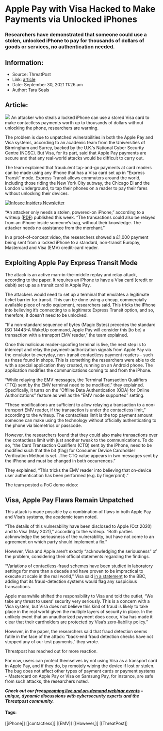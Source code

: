 # Apple Pay with Visa Hacked to Make Payments via Unlocked iPhones
### Researchers have demonstrated that someone could use a stolen, unlocked iPhone to pay for thousands of dollars of goods or services, no authentication needed.

## Information:
+ Source: ThreatPost
+ Link: [article](https://kasperskycontenthub.com/threatpost-global/?p=175229)
+ Date: September 30, 2021  11:26 am
+ Author: Tara Seals


## Article:
![](https://media.threatpost.com/wp-content/uploads/sites/103/2021/09/30111110/Apple-Pay-transit-e1633014684466.jpg)
An attacker who steals a locked iPhone can use a stored Visa card to make contactless payments worth up to thousands of dollars without unlocking the phone, researchers are warning.


The problem is due to unpatched vulnerabilities in both the Apple Pay and Visa systems, according to an academic team from the Universities of Birmingham and Surrey, backed by the U.K.’s National Cyber Security Centre (NCSC). But Visa, for its part, said that Apple Pay payments are secure and that any real-world attacks would be difficult to carry out.


The team explained that fraudulent tap-and-go payments at card readers can be made using any iPhone that has a Visa card set up in “Express Transit” mode. Express Transit allows commuters around the world, including those riding the New York City subway, the Chicago El and the London Underground, to tap their phones on a reader to pay their fares without unlocking their devices.


[![Infosec Insiders Newsletter](https://media.threatpost.com/wp-content/uploads/sites/103/2021/07/10165815/infosec_insiders_in_article_promo.png)](https://threatpost.com/infosec-insider-subscription-page/?utm_source=ART&utm_medium=ART&utm_campaign=InfosecInsiders_Newsletter_Promo/)


“An attacker only needs a stolen, powered-on iPhone,” according to a writeup ([PDF](https://practical_emv.gitlab.io/assets/practical_emv_rp.pdf)) published this week. “The transactions could also be relayed from an iPhone inside someone’s bag, without their knowledge. The attacker needs no assistance from the merchant.”


In a proof-of-concept video, the researchers showed a £1,000 payment being sent from a locked iPhone to a standard, non-transit Europay, Mastercard and Visa (EMV) credit-card reader.


**Exploiting Apple Pay Express Transit Mode**
---------------------------------------------


The attack is an active man-in-the-middle replay and relay attack, according to the paper. It requires an iPhone to have a Visa card (credit or debit) set up as a transit card in Apple Pay.


The attackers would need to set up a terminal that emulates a legitimate ticket barrier for transit. This can be done using a cheap, commercially available piece of radio equipment, researchers said. This tricks the iPhone into believing it’s connecting to a legitimate Express Transit option, and so, therefore, it doesn’t need to be unlocked.


“If a non-standard sequence of bytes (Magic Bytes) precedes the standard ISO 14443-A WakeUp command, Apple Pay will consider this [to be] a transaction with a transport EMV reader,” the team explained.


Once this malicious reader-spoofing terminal is live, the next step is to intercept and relay the payment-authorization signals from Apple Pay via the emulator to everyday, non-transit contactless payment readers – such as those found in shops. This is something the researchers were able to do with a special application they created, running on an Android phone. The application modifies the communications coming to and from the iPhone.


“While relaying the EMV messages, the Terminal Transaction Qualifiers (TTQ) sent by the EMV terminal need to be modified,” they explained. Specifically, it turns on the “Offline Data Authentication (ODA) for Online Authorizations” feature as well as the “EMV mode supported” setting.


“These modifications are sufficient to allow relaying a transaction to a non-transport EMV reader, if the transaction is under the contactless limit,” according to the writeup. The contactless limit is the top payment amount someone can make using the technology without officially authenticating to the phone via biometrics or passcode.


However, the researchers found that they could also make transactions over the contactless limit with just another tweak to the communications. To do so, “the Card Transaction Qualifiers (CTQ) sent by the iPhone, need to be modified such that the bit (flag) for Consumer Device Cardholder Verification Method is set…The CTQ value appears in two messages sent by the iPhone and must be changed in both occurrences.”


They explained, “This tricks the EMV reader into believing that on-device user authentication has been performed (e.g. by fingerprint).”


The team posted a PoC demo video:


**Visa, Apple Pay Flaws Remain Unpatched**
------------------------------------------


This attack is made possible by a combination of flaws in both Apple Pay and Visa’s systems, the academic team noted.


“The details of this vulnerability have been disclosed to Apple (Oct 2020) and to Visa (May 2021),” according to the writeup. “Both parties acknowledge the seriousness of the vulnerability, but have not come to an agreement on which party should implement a fix.”


However, Visa and Apple aren’t exactly “acknowledging the seriousness” of the problem, considering their official statements regarding the findings.


“Variations of contactless-fraud schemes have been studied in laboratory settings for more than a decade and have proven to be impractical to execute at scale in the real world,” Visa said [in a statement](https://www.bbc.com/news/technology-58719891) to the BBC, adding that its fraud-detection systems would flag any suspicious transactions.


Apple meanwhile shifted the responsibility to Visa and told the outlet, “We take any threat to users’ security very seriously. This is a concern with a Visa system, but Visa does not believe this kind of fraud is likely to take place in the real world given the multiple layers of security in place. In the unlikely event that an unauthorized payment does occur, Visa has made it clear that their cardholders are protected by Visa’s zero-liability policy.”


However, in the paper, the researchers said that fraud detection seems futile in the face of the attack: “back-end fraud detection checks have not stopped any of our test payments,” they wrote.


Threatpost has reached out for more reaction.


For now, users can protect themselves by not using Visa as a transport card in Apple Pay, and if they do, by remotely wiping the device if lost or stolen. The bug does not affect other types of payment cards or payment systems – Mastercard on Apple Pay or Visa on Samsung Pay, for instance, are safe from such attacks, the researchers noted.


***Check out our free***[***upcoming live and on-demand webinar events***](https://threatpost.com/category/webinars/) ***– unique, dynamic discussions with cybersecurity experts and the Threatpost community.***





#### Tags:
[[iPhone]] [[contactless]] [[EMV]] [[However,]] [[ThreatPost]]
